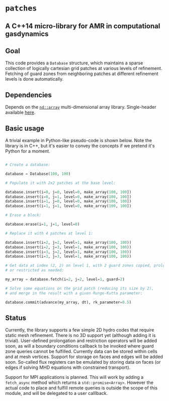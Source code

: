 # `patches`

## A C++14 micro-library for AMR in computational gasdynamics

## Goal

This code provides a `Database` structure, which maintains a sparse collection of logically cartesian grid patches at various levels of refinement. Fetching of guard zones from neighboring patches at different refinement levels is done automatically.

## Dependencies

Depends on the [`nd::array`](https://github.com/jzrake/ndarray) multi-dimensional array library. Single-header available [here](https://github.com/jzrake/ndarray/blob/master/include/ndarray.hpp).

## Basic usage

A trivial example in Python-like pseudo-code is shown below. Note the library is in C++, but it's easier to convey the concepts if we pretend it's Python for a moment.

```Python

# Create a database:

database = Database(100, 100)

# Populate it with 2x2 patches at the base level:

database.insert(i=0, j=0, level=0, make_array(100, 100])
database.insert(i=0, j=1, level=0, make_array(100, 100])
database.insert(i=1, j=0, level=0, make_array(100, 100])
database.insert(i=1, j=1, level=0, make_array(100, 100])

# Erase a block:

database.erase(i=1, j=1, level=0)

# Replace it with 4 patches at level 1:

database.insert(i=2, j=2, level=1, make_array(100, 100))
database.insert(i=2, j=3, level=1, make_array(100, 100))
database.insert(i=3, j=2, level=1, make_array(100, 100))
database.insert(i=3, j=3, level=1, make_array(100, 100))

# Get data at index (2, 2) on level 1, with 2 guard zones copied, prolonged,
# or restricted as needed:

my_array = database.fetch(i=2, j=2, level=1, guard=2)

# Solve some equations on the grid patch (reducing its size by 2),
# and merge in the result with a given Runge-Kutta parameter:

database.commit(advance(my_array, dt), rk_parameter=0.5)

```


## Status

Currently, the library supports a few simple 2D hydro codes that require static mesh refinement. There is no 3D support yet (although adding it is trivial). User-defined prolongation and restriction operators will be added soon, as will a boundary conditions callback to be invoked where guard zone queries cannot be fulfilled. Currently data can be stored within cells and at mesh vertices. Support for storage on faces and edges will be added soon. So-called flux registers can be emulated by storing data on faces (or edges if solving MHD equations with constrained transport).

Support for MPI applications is planned. This will work by adding a `fetch_async` method which returns a `std::promise<Array>`. However the actual code to place and fulfill remote queries is outside the scope of this module, and will be delegated to a user calllback.
